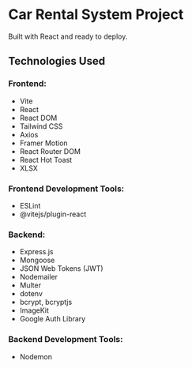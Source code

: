 # Car Rental System Project

Built with React and ready to deploy.

## Technologies Used

### Frontend:
- Vite
- React
- React DOM
- Tailwind CSS
- Axios
- Framer Motion
- React Router DOM
- React Hot Toast
- XLSX

### Frontend Development Tools:
- ESLint
- @vitejs/plugin-react

### Backend:
- Express.js
- Mongoose
- JSON Web Tokens (JWT)
- Nodemailer
- Multer
- dotenv
- bcrypt, bcryptjs
- ImageKit
- Google Auth Library

### Backend Development Tools:
- Nodemon
